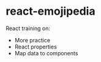 # react-emojipedia

React training on:

- More practice
- React properties
- Map data to components

